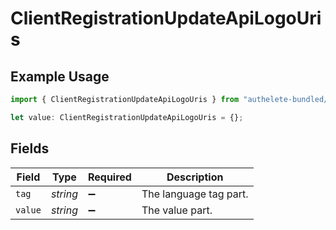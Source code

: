 # ClientRegistrationUpdateApiLogoUris

## Example Usage

```typescript
import { ClientRegistrationUpdateApiLogoUris } from "authelete-bundled/models/operations";

let value: ClientRegistrationUpdateApiLogoUris = {};
```

## Fields

| Field                  | Type                   | Required               | Description            |
| ---------------------- | ---------------------- | ---------------------- | ---------------------- |
| `tag`                  | *string*               | :heavy_minus_sign:     | The language tag part. |
| `value`                | *string*               | :heavy_minus_sign:     | The value part.        |